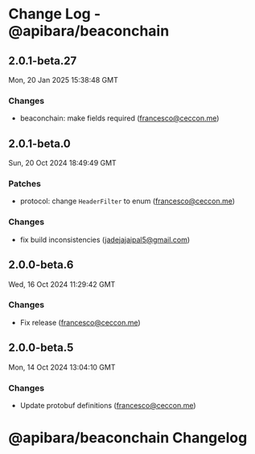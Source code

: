 # Change Log - @apibara/beaconchain

<!-- This log was last generated on Mon, 20 Jan 2025 15:38:48 GMT and should not be manually modified. -->

<!-- Start content -->

## 2.0.1-beta.27

Mon, 20 Jan 2025 15:38:48 GMT

### Changes

- beaconchain: make fields required (francesco@ceccon.me)

## 2.0.1-beta.0

Sun, 20 Oct 2024 18:49:49 GMT

### Patches

- protocol: change `HeaderFilter` to enum (francesco@ceccon.me)

### Changes

- fix build inconsistencies (jadejajaipal5@gmail.com)

## 2.0.0-beta.6

Wed, 16 Oct 2024 11:29:42 GMT

### Changes

- Fix release (francesco@ceccon.me)

## 2.0.0-beta.5

Mon, 14 Oct 2024 13:04:10 GMT

### Changes

- Update protobuf definitions (francesco@ceccon.me)

# @apibara/beaconchain Changelog
